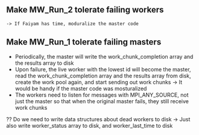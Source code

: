 ## Make MW_Run_2 tolerate failing workers
    -> If Faiyam has time, moduralize the master code

## Make MW_Run_1 tolerate failing masters
- Periodically, the master will write the work_chunk_completion array
and the results array to disk
- Upon failure, the live worker with the lowest id will become the master, 
read the work_chunk_completion array and the results array from disk, 
create the work pool again, and start sending out work chunks
    -> It would be handy if the master code was mosturalized 
- The workers need to listen for messages with MPI_ANY_SOURCE, not just the master
so that when the original master fails, they still receive work chunks

?? Do we need to write data structures about dead workers to disk
    -> Just also write worker_status array to disk, and worker_last_time to disk